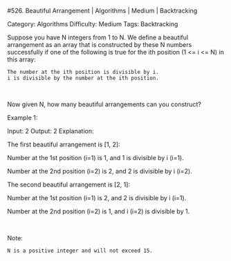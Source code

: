 #526. Beautiful Arrangement | Algorithms | Medium | Backtracking

Category: Algorithms
Difficulty: Medium
Tags: Backtracking

Suppose you have N integers from 1 to N. We define a beautiful arrangement as an array that is constructed by these N numbers successfully if one of the following is true for the ith position (1 <= i <= N) in this array:


	The number at the ith position is divisible by i.
	i is divisible by the number at the ith position.


 

Now given N, how many beautiful arrangements can you construct?

Example 1:


Input: 2
Output: 2
Explanation: 

The first beautiful arrangement is [1, 2]:

Number at the 1st position (i=1) is 1, and 1 is divisible by i (i=1).

Number at the 2nd position (i=2) is 2, and 2 is divisible by i (i=2).

The second beautiful arrangement is [2, 1]:

Number at the 1st position (i=1) is 2, and 2 is divisible by i (i=1).

Number at the 2nd position (i=2) is 1, and i (i=2) is divisible by 1.


 

Note:


	N is a positive integer and will not exceed 15.


 

